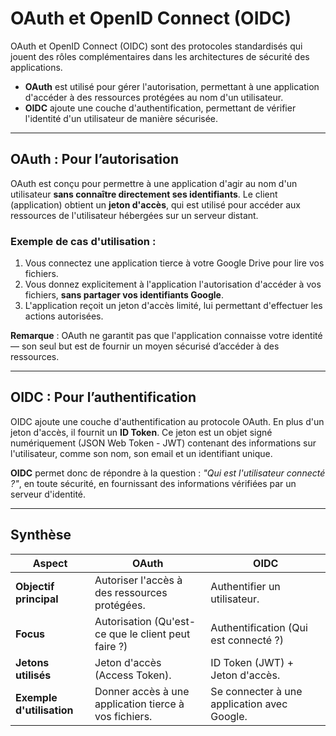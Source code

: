 # OAuth et OpenID Connect (OIDC)

OAuth et OpenID Connect (OIDC) sont des protocoles standardisés qui jouent des rôles complémentaires dans les architectures de sécurité des applications. 

- **OAuth** est utilisé pour gérer l'autorisation, permettant à une application d'accéder à des ressources protégées au nom d'un utilisateur. 
- **OIDC** ajoute une couche d'authentification, permettant de vérifier l'identité d'un utilisateur de manière sécurisée.

---

## OAuth : Pour l’autorisation

OAuth est conçu pour permettre à une application d'agir au nom d'un utilisateur **sans connaître directement ses identifiants**. Le client (application) obtient un **jeton d'accès**, qui est utilisé pour accéder aux ressources de l'utilisateur hébergées sur un serveur distant.

### Exemple de cas d'utilisation :
1. Vous connectez une application tierce à votre Google Drive pour lire vos fichiers.
2. Vous donnez explicitement à l'application l'autorisation d'accéder à vos fichiers, **sans partager vos identifiants Google**.
3. L'application reçoit un jeton d'accès limité, lui permettant d'effectuer les actions autorisées.

**Remarque** : OAuth ne garantit pas que l'application connaisse votre identité — son seul but est de fournir un moyen sécurisé d’accéder à des ressources.

---

## OIDC : Pour l’authentification

OIDC ajoute une couche d'authentification au protocole OAuth. En plus d'un jeton d'accès, il fournit un **ID Token**. Ce jeton est un objet signé numériquement (JSON Web Token - JWT) contenant des informations sur l'utilisateur, comme son nom, son email et un identifiant unique.

**OIDC** permet donc de répondre à la question : *"Qui est l'utilisateur connecté ?"*, en toute sécurité, en fournissant des informations vérifiées par un serveur d'identité.

---

## Synthèse

| **Aspect**               | **OAuth**                     | **OIDC**                      |
|--------------------------|-------------------------------|-------------------------------|
| **Objectif principal**    | Autoriser l'accès à des ressources protégées. | Authentifier un utilisateur. |
| **Focus**                | Autorisation (Qu'est-ce que le client peut faire ?) | Authentification (Qui est connecté ?) |
| **Jetons utilisés**       | Jeton d'accès (Access Token). | ID Token (JWT) + Jeton d'accès. |
| **Exemple d'utilisation** | Donner accès à une application tierce à vos fichiers. | Se connecter à une application avec Google. |